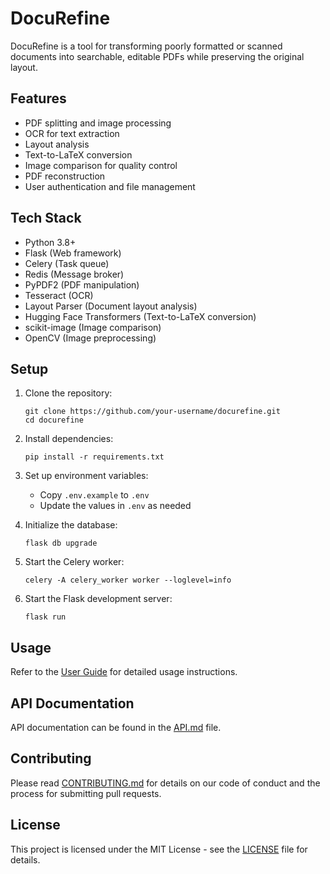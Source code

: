# DocuRefine

DocuRefine is a tool for transforming poorly formatted or scanned documents into searchable, editable PDFs while preserving the original layout.

## Features

- PDF splitting and image processing
- OCR for text extraction
- Layout analysis
- Text-to-LaTeX conversion
- Image comparison for quality control
- PDF reconstruction
- User authentication and file management

## Tech Stack

- Python 3.8+
- Flask (Web framework)
- Celery (Task queue)
- Redis (Message broker)
- PyPDF2 (PDF manipulation)
- Tesseract (OCR)
- Layout Parser (Document layout analysis)
- Hugging Face Transformers (Text-to-LaTeX conversion)
- scikit-image (Image comparison)
- OpenCV (Image preprocessing)

## Setup

1. Clone the repository:
   ```
   git clone https://github.com/your-username/docurefine.git
   cd docurefine
   ```

2. Install dependencies:
   ```
   pip install -r requirements.txt
   ```

3. Set up environment variables:
   - Copy `.env.example` to `.env`
   - Update the values in `.env` as needed

4. Initialize the database:
   ```
   flask db upgrade
   ```

5. Start the Celery worker:
   ```
   celery -A celery_worker worker --loglevel=info
   ```

6. Start the Flask development server:
   ```
   flask run
   ```

## Usage

Refer to the [User Guide](docs/USER_GUIDE.md) for detailed usage instructions.

## API Documentation

API documentation can be found in the [API.md](docs/API.md) file.

## Contributing

Please read [CONTRIBUTING.md](CONTRIBUTING.md) for details on our code of conduct and the process for submitting pull requests.

## License

This project is licensed under the MIT License - see the [LICENSE](LICENSE) file for details.